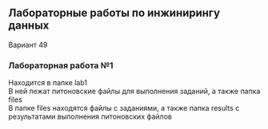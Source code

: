 ## Лабораторные работы по инжинирингу данных  
Вариант 49  

### Лабораторная работа №1  
Находится в папке lab1  
В ней лежат питоновские файлы для выполнения заданий, а также папка files  
В папке files находятся файлы с заданиями, а также папка results с результатами выполнения питоновских файлов

